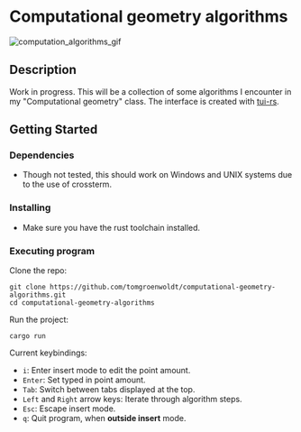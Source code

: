 # Computational geometry algorithms

![computation_algorithms_gif](https://s3.gifyu.com/images/out.gif)

## Description

Work in progress. This will be a collection of some algorithms I encounter in my "Computational geometry"
class. The interface is created with [tui-rs](https://github.com/fdehau/tui-rs).

## Getting Started

### Dependencies

* Though not tested, this should work on Windows and UNIX systems due to the use of crossterm.

### Installing

* Make sure you have the rust toolchain installed.

### Executing program

Clone the repo:
```
git clone https://github.com/tomgroenwoldt/computational-geometry-algorithms.git
cd computational-geometry-algorithms
```

Run the project:
```
cargo run
```

Current keybindings:

* `i`: Enter insert mode to edit the point amount.
* `Enter`: Set typed in point amount.
* `Tab`: Switch between tabs displayed at the top.
* `Left` and `Right` arrow keys: Iterate through algorithm steps.
* `Esc`: Escape insert mode.
* `q`: Quit program, when **outside insert** mode.
